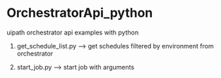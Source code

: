 # OrchestratorApi_python
uipath orchestrator api examples with python

1. get_schedule_list.py
--> get schedules filtered by environment from orchestrator 

2. start_job.py
--> start job with arguments
